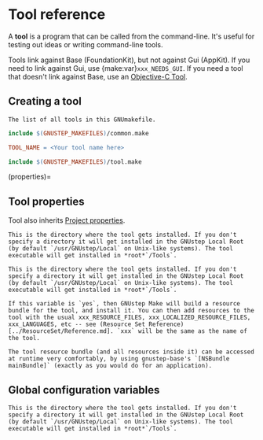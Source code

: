 # Tool reference

A **tool** is a program that can be called from the command-line. It's useful for testing out ideas or writing command-line tools.

Tools link against Base (FoundationKit), but not against Gui (AppKit). If you need to link against Gui, use {make:var}`xxx_NEEDS_GUI`. If you need a tool that doesn't link against Base, use an [Objective-C Tool](../ObjCTool.md).

## Creating a tool

```{make:var} TOOL_NAME
The list of all tools in this GNUmakefile.
```

```makefile
include $(GNUSTEP_MAKEFILES)/common.make

TOOL_NAME = <Your tool name here>

include $(GNUSTEP_MAKEFILES)/tool.make
```

(properties)=
## Tool properties

Tool also inherits [Project properties](../Project/Reference.md#properties).

```{make:var} xxx_INSTALL_DIR
This is the directory where the tool gets installed. If you don't specify a directory it will get installed in the GNUstep Local Root (by default `/usr/GNUstep/Local` on Unix-like systems). The tool executable will get installed in *root*`/Tools`.
```

```{make:var} xxx_INSTALL_DIR
This is the directory where the tool gets installed. If you don't specify a directory it will get installed in the GNUstep Local Root (by default `/usr/GNUstep/Local` on Unix-like systems). The tool executable will get installed in *root*`/Tools`.
```

```{make:var} xxx_HAS_RESOURCE_BUNDLE
If this variable is `yes`, then GNUstep Make will build a resource bundle for the tool, and install it. You can then add resources to the tool with the usual xxx_RESOURCE_FILES, xxx_LOCALIZED_RESOURCE_FILES, xxx_LANGUAGES, etc -- see (Resource Set Reference)[../ResourceSet/Reference.md]. `xxx` will be the same as the name of the tool.

The tool resource bundle (and all resources inside it) can be accessed at runtime very comfortably, by using gnustep-base's `[NSBundle mainBundle]` (exactly as you would do for an application).
```

## Global configuration variables

```{make:var} TOOL_INSTALL_DIR
This is the directory where the tool gets installed. If you don't specify a directory it will get installed in the GNUstep Local Root (by default `/usr/GNUstep/Local` on Unix-like systems). The tool executable will get installed in *root*`/Tools`.
```